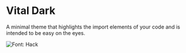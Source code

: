 # Vital Dark

A minimal theme that highlights the import elements of your code 
and is intended to be easy  on the eyes.

![Font: Hack](http://g.recordit.co/VsAENpXtWJ.gif)
